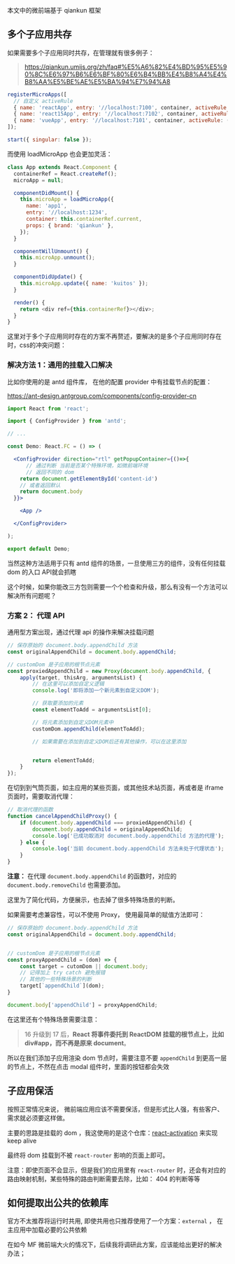 
本文中的微前端基于 qiankun 框架

## 多个子应用共存

如果需要多个子应用同时共存，在管理就有很多例子：

> https://qiankun.umijs.org/zh/faq#%E5%A6%82%E4%BD%95%E5%90%8C%E6%97%B6%E6%BF%80%E6%B4%BB%E4%B8%A4%E4%B8%AA%E5%BE%AE%E5%BA%94%E7%94%A8

```js
registerMicroApps([
  // 自定义 activeRule
  { name: 'reactApp', entry: '//localhost:7100', container, activeRule: () => isReactApp() },
  { name: 'react15App', entry: '//localhost:7102', container, activeRule: () => isReactApp() },
  { name: 'vueApp', entry: '//localhost:7101', container, activeRule: () => isVueApp() },
]);

start({ singular: false });
```

而使用 loadMicroApp 也会更加灵活：

```js
class App extends React.Component {
  containerRef = React.createRef();
  microApp = null;

  componentDidMount() {
    this.microApp = loadMicroApp({
      name: 'app1',
      entry: '//localhost:1234',
      container: this.containerRef.current,
      props: { brand: 'qiankun' },
    });
  }

  componentWillUnmount() {
    this.microApp.unmount();
  }

  componentDidUpdate() {
    this.microApp.update({ name: 'kuitos' });
  }

  render() {
    return <div ref={this.containerRef}></div>;
  }
}
```

这里对于多个子应用同时存在的方案不再赘述，要解决的是多个子应用同时存在时，css的冲突问题：

### 解决方法 1：通用的挂载入口解决

比如你使用的是 antd 组件库， 在他的配置 provider 中有挂载节点的配置：

https://ant-design.antgroup.com/components/config-provider-cn

```jsx
import React from 'react';

import { ConfigProvider } from 'antd';

// ...

const Demo: React.FC = () => (

  <ConfigProvider direction="rtl" getPopupContainer={()=>{
	  // 通过判断 当前是否某个特殊环境，如微前端环境
	  // 返回不同的 dom
	return document.getElementById('content-id')
	// 或者返回默认
	return document.body
  }}>

    <App />

  </ConfigProvider>

);

export default Demo;
```

当然这种方法适用于只有 antd 组件的场景，一旦使用三方的组件，没有任何挂载 dom 的入口 API就会抓瞎

这个时候，如果你能改三方包则需要一个个检查和升级，那么有没有一个方法可以解决所有问题呢？

### 方案 2： 代理 API

通用型方案出现，通过代理 api 的操作来解决挂载问题

```js
// 保存原始的 document.body.appendChild 方法
const originalAppendChild = document.body.appendChild;

// customDom 是子应用的根节点元素
const proxiedAppendChild = new Proxy(document.body.appendChild, {
    apply(target, thisArg, argumentsList) {
        // 在这里可以添加自定义逻辑
        console.log('即将添加一个新元素到自定义DOM');

        // 获取要添加的元素
        const elementToAdd = argumentsList[0];

        // 将元素添加到自定义DOM元素中
        customDom.appendChild(elementToAdd);

        // 如果需要在添加到自定义DOM后还有其他操作，可以在这里添加


        return elementToAdd;
    }
});
```

在切到到气筒页面，如主应用的某些页面，或其他技术站页面，再或者是 iframe 页面时，需要取消代理：

```js
// 取消代理的函数
function cancelAppendChildProxy() {
    if (document.body.appendChild === proxiedAppendChild) {
        document.body.appendChild = originalAppendChild;
        console.log('已成功取消对 document.body.appendChild 方法的代理');
    } else {
        console.log('当前 document.body.appendChild 方法未处于代理状态');
    }
}
```


**注意：** 在代理 `document.body.appendChild` 的函数时，对应的 `document.body.removeChild` 也需要添加。

这里为了简化代码，方便展示，也去掉了很多特殊场景的判断。

如果需要考虑兼容性，可以不使用 Proxy， 使用最简单的赋值方法即可：

```js
// 保存原始的 document.body.appendChild 方法
const originalAppendChild = document.body.appendChild;


// customDom 是子应用的根节点元素
const proxyAppendChild = (dom) => {
	const target = cutomDom || document.body;
	// 记得加上 try catch 避免报错
	// 其他的一些特殊场景的判断
	target[`appendChild`](dom);
}

document.body['appendChild'] = proxyAppendChild;

```


在这里还有个特殊场景需要注意：

> 16 升级到 17 后，**React 将事件委托到 ReactDOM 挂载的根节点上，比如 div#app，而不再是原来 document**。

所以在我们添加子应用渲染 dom 节点时，需要注意不要 `appendChild` 到更高一层的节点上，不然在点击 modal 组件时，里面的按钮都会失效 

## 子应用保活

按照正常情况来说， 微前端应用应该不需要保活，但是形式比人强，有些客户、需求就必须要这样做。

主要的思路是挂载的 dom ，我这使用的是这个仓库：[react-activation](https://www.npmjs.com/package/react-activation) 来实现 keep alive

最终将 dom 挂载到不被 `react-router` 影响的页面上即可。


注意：即使页面不会显示，但是我们的应用里有 `react-router` 时，还会有对应的路由映射机制，某些特殊的路由判断需要去除，比如： 404 的判断等等




## 如何提取出公共的依赖库

官方不太推荐将运行时共用, 即使共用也只推荐使用了一个方案：`external` ， 在主应用中加载必要的公共依赖

在如今 MF 微前端大火的情况下，后续我将调研此方案，应该能给出更好的解决办法；